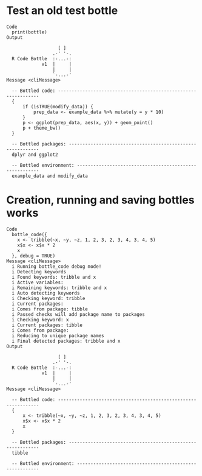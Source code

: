 # Test an old test bottle

    Code
      print(bottle)
    Output
      
                       [ ]
                     .-' '-.
      R Code Bottle  :-...-:
                 v1  |     |
                     |     |
                     `-...-' 
    Message <cliMessage>
      
      -- Bottled code: ---------------------------------------------------------------
      {
          if (isTRUE(modify_data)) {
              prep_data <- example_data %>% mutate(y = y * 10)
          }
          p <- ggplot(prep_data, aes(x, y)) + geom_point()
          p + theme_bw()
      }
      
      -- Bottled packages: -----------------------------------------------------------
      dplyr and ggplot2
      
      -- Bottled environment: --------------------------------------------------------
      example_data and modify_data

# Creation, running and saving bottles works

    Code
      bottle_code({
        x <- tribble(~x, ~y, ~z, 1, 2, 3, 2, 3, 4, 3, 4, 5)
        x$x <- x$x * 2
        x
      }, debug = TRUE)
    Message <cliMessage>
      i Running bottle_code debug mode!
      i Detecting keywords
      i Found keywords: tribble and x
      i Active variables: 
      i Remaining keywords: tribble and x
      i Auto detecting keywords
      i Checking keyword: tribble
      i Current packages: 
      i Comes from package: tibble
      i Passed checks will add package name to packages
      i Checking keyword: x
      i Current packages: tibble
      i Comes from package: 
      i Reducing to unique package names
      i Final detected packages: tribble and x
    Output
      
                       [ ]
                     .-' '-.
      R Code Bottle  :-...-:
                 v1  |     |
                     |     |
                     `-...-' 
    Message <cliMessage>
      
      -- Bottled code: ---------------------------------------------------------------
      {
          x <- tribble(~x, ~y, ~z, 1, 2, 3, 2, 3, 4, 3, 4, 5)
          x$x <- x$x * 2
          x
      }
      
      -- Bottled packages: -----------------------------------------------------------
      tibble
      
      -- Bottled environment: --------------------------------------------------------
      

